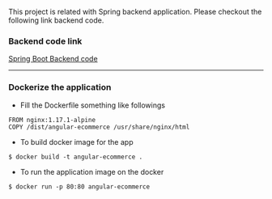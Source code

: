 This project is related with Spring backend application.
Please checkout the following link backend code.

### Backend code link
[Spring Boot Backend code](https://github.com/allthatjava/spring-boot-ecommerce)
___

### Dockerize the application
* Fill the Dockerfile something like followings
```
FROM nginx:1.17.1-alpine
COPY /dist/angular-ecommerce /usr/share/nginx/html
```

* To build docker image for the app
```
$ docker build -t angular-ecommerce .
 ```

* To run the application image on the docker
```
$ docker run -p 80:80 angular-ecommerce
```
